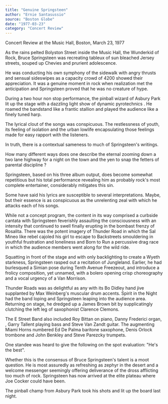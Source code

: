```yaml
---
title: "Genuine Springsteen"
author: "Ernie Santasussio"
source: "Boston Globe"
date: "1977-03-23"
category: "Concert Review"
---
```


Concert Review at the Music Hall, Boston, March 23, 1977

As the rains pelted Bolyston Street inside the Music Hall, the Wunderkid of Rock, Bruce Springsteen was recreating tableux of sun bleached Jersey streets, souped up Chevies and prurient adolescence.

He was conducting his own symphony of the sidewalk with angry thrusts and sensual sideswipes as a capacity crowd of 4200 showed their appreciation. It was a genuine moment in rock when realization met the anticipation and Springsteen proved that he was no creature of hype.

During a two hour non stop performance, the pinball wizard of Asbury Park lit up the stage with a dazzling light show of dynamic pyrotechnics . He roamed the bandstand like a frantic stallion and played the audience like a finely tuned harp.

The lyrical clout of the songs was conspicuous. The restlessness of youth, its feeling of isolation and the urban lowlife encapsulating those feelings made for easy rapport with the listeners.

In truth, there is a contextual sameness to much of Springsteen's writings.

How many different ways does one describe the eternal zooming down a two lane highway for a night on the town and the yen to snap the fetters of parental discipline ?

Springsteen, based on his three album output, does become somewhat repetitious but his total performance revealing him as probably rock's most complete entertainer, considerably mitigates this sin.

Some have said his lyrics are susceptible to several interpretations. Maybe, but their essence is as conspicuous as the unrelenting zeal with which he attacks each of his songs.

While not a concept program, the content in its way comprised a curbside cantata with Springsteen feverishly assaulting the consciousness with an intensity that continued to swell finally erupting in the bombast frenzy of Rosalita. There was the potent imagery of Thunder Road in which the Sal Mineo like rebel cajoled his girl to escape to Backstreets smouldering in youthful frustration and loneliness and Born to Run a percussive drag race in which the audience members went along for the wild ride.

Squatting in front of the stage and with only backlighting to create a Wyeth starkness, Springsteen rasped out a recitation of Jungleland. Earlier, he had burlesqued a Simian pose during Tenth Avenue Freezeout, and introduce a frolicy composition, yet unnamed, with a bolero opening crisp choreography and a vocal urgency of a Van Morrison.

Thunder Roads was as delightful as any with its Bo Didley hand jive supplanted by Max Weinberg's muscular drum accents. Spirit in the Night had the band loping and Springsteen leaping into the audience area. Returning on stage, he dredged up a James Brown bit by supplicatingly clutching the left leg of saxophonist Clarence Clemons.

The E Street Band also included Roy Bittan on piano, Danny Frederici organ, , Garry Tallent playing bass and Steve Van Zandt guitar. The augmenting Miami Horns numbered Ed De Palma baritone saxophone, Denis Orlock trombone and John Benkley and Steve Parezcky trumpets.

One standee was heard to give the following on the spot evaluation: "He's the best".

Whether this is the consensus of Bruce Springsteen's talent is a moot question. He is most assuredly as refreshing as zephyr in the desert and a welcome messenger seemingly offering deliverance of the dross afflicting too much of rock. Springsteen has now arrived at the elite plateau where Joe Cocker could have been.

The pinball champ from Asbury Park took his shots and lit up the board last night.

